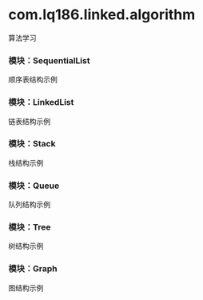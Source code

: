 # com.lq186.linked.algorithm
算法学习

### 模块：SequentialList
顺序表结构示例
### 模块：LinkedList
链表结构示例
### 模块：Stack
栈结构示例
### 模块：Queue
队列结构示例
### 模块：Tree
树结构示例
### 模块：Graph
图结构示例

